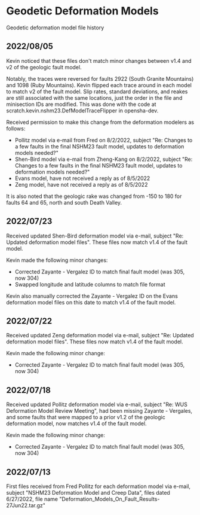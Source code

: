 # Geodetic Deformation Models

Geodetic deformation model file history

## 2022/08/05

Kevin noticed that these files don't match minor changes between v1.4 and v2 of the geologic fault model.

Notably, the traces were reversed for faults 2922 (South Granite Mountains) and 1098 (Ruby Mountains). Kevin flipped each trace around in each model to match v2 of the fault model. Slip rates, standard deviations, and reakes are still associated with the same locations, just the order in the file and minisection IDs are modified. This was done with the code at scratch.kevin.nshm23.DefModelTraceFlipper in opensha-dev.

Received permission to make this change from the deformation modelers as follows:

* Pollitz model via e-mail from Fred on 8/2/2022, subject "Re: Changes to a few faults in the final NSHM23 fault model, updates to deformation models needed?"
* Shen-Bird model via e-mail from Zheng-Kang on 8/2/2022, subject "Re: Changes to a few faults in the final NSHM23 fault model, updates to deformation models needed?"
* Evans model, have not received a reply as of 8/5/2022
* Zeng model, have not received a reply as of 8/5/2022

It is also noted that the geologic rake was changed from -150 to 180 for faults 64 and 65, north and south Death Valley.

## 2022/07/23

Received updated Shen-Bird deformation model via e-mail, subject "Re: Updated deformation model files". These files now match v1.4 of the fault model.

Kevin made the following minor changes:

* Corrected Zayante - Vergalez ID to match final fault model (was 305, now 304)
* Swapped longitude and latitude columns to match file format

Kevin also manually corrected the Zayante - Vergalez ID on the Evans deformation model files on this date to match v1.4 of the fault model.

## 2022/07/22

Received updated Zeng deformation model via e-mail, subject "Re: Updated deformation model files". These files now match v1.4 of the fault model.

Kevin made the following minor change:

* Corrected Zayante - Vergalez ID to match final fault model (was 305, now 304)

## 2022/07/18

Received updated Pollitz deformation model via e-mail, subject "Re: WUS Deformation Model Review Meeting", had been missing Zayante - Vergales, and some faults that were mapped to a prior v1.2 of the geologic deformation model, now matches v1.4 of the fault model.

Kevin made the following minor change:

* Corrected Zayante - Vergalez ID to match final fault model (was 305, now 304)

## 2022/07/13

First files received from Fred Pollitz for each deformation model via e-mail, subject "NSHM23 Deformation Model and Creep Data", files dated 6/27/2022, file name "Deformation_Models_On_Fault_Results-27Jun22.tar.gz"
